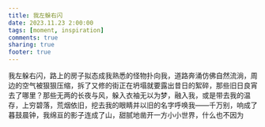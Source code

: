 ```yaml
---
title: 我左躲右闪
date: 2023.11.23 2:00:00
tags: [moment, inspiration]
comments: true
sharing: true
footer: true
---
```

我左躲右闪，路上的房子拟态成我熟悉的怪物扑向我，道路奔涌仿佛自然流淌，周边的空气被狠狠压缩，拆了又修的街正在坍塌就要露出昔日的絮碎，那些旧日良宵去了哪里？那些无两的长夜与风，躲入衣袖无以为梦，融入我，或是带去我的温存，上穷碧落，荒烟依旧，挖去我的眼睛并以旧的名字呼唤我——千万别，响成了暮鼓晨钟，我绵亘的影子连成了山，甜腻地凿开一方小小世界，什么也不因为

